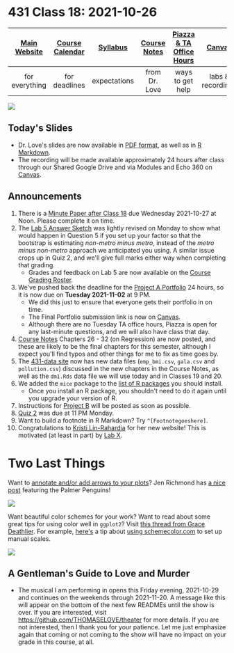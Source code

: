 # 431 Class 18: 2021-10-26

[Main Website](https://thomaselove.github.io/431/) | [Course Calendar](https://thomaselove.github.io/431/calendar.html) | [Syllabus](https://thomaselove.github.io/431-2021-syllabus/) | [Course Notes](https://thomaselove.github.io/431-notes/) | [Piazza & TA Office Hours](https://thomaselove.github.io/431/contact.html) | [Canvas](https://canvas.case.edu) | [Data and Code](https://github.com/THOMASELOVE/431-data)
:-----------: | :--------------: | :----------: | :---------: | :-------------: | :-----------: | :------------:
for everything | for deadlines | expectations | from Dr. Love | ways to get help | labs & recordings | for downloads

![](https://github.com/THOMASELOVE/431-2021/blob/main/classes/class18/images/silge_granato.png)

## Today's Slides

- Dr. Love's slides are now available in [PDF format](https://github.com/THOMASELOVE/431-2021/blob/main/classes/class18/431-class18-slides.pdf), as well as in [R Markdown](https://github.com/THOMASELOVE/431-2021/blob/main/classes/class18/431-class18-slides.Rmd). 
- The recording will be made available approximately 24 hours after class through our Shared Google Drive and via Modules and Echo 360 on [Canvas](https://canvas.case.edu).

## Announcements

1. There is a [Minute Paper after Class 18](https://bit.ly/431-2021-minute-18) due Wednesday 2021-10-27 at Noon. Please complete it on time.
2. The [Lab 5 Answer Sketch](https://github.com/THOMASELOVE/431-2021/tree/main/labs/lab05/sketch) was lightly revised on Monday to show what would happen in Question 5 if you set up your factor so that the bootstrap is estimating *non-metro minus metro*, instead of the *metro minus non-metro* approach we anticipated you using. A similar issue crops up in Quiz 2, and we'll give full marks either way when completing that grading. 
    - Grades and feedback on Lab 5 are now available on the [Course Grading Roster](https://bit.ly/431-2021-grades).
3. We've pushed back the deadline for the [Project A Portfolio](https://thomaselove.github.io/431-2021-projectA/) 24 hours, so it is now due on **Tuesday 2021-11-02** at 9 PM. 
    - We did this just to ensure that everyone gets their portfolio in on time. 
    - The Final Portfolio submission link is now on [Canvas](https://canvas.case.edu).
    - Although there are no Tuesday TA office hours, Piazza is open for any last-minute questions, and we will also have class that day.
4. [Course Notes](https://thomaselove.github.io/431-notes/) Chapters 26 - 32 (on Regression) are now posted, and these are likely to be the final chapters for this semester, although I expect you'll find typos and other things for me to fix as time goes by.
5. The [431-data site](https://github.com/THOMASELOVE/431-data) now has new data files (`emp_bmi.csv`, `gala.csv` and `pollution.csv`) discussed in the new chapters in the Course Notes, as well as the `dm1.Rds` data file we will use today and in Classes 19 and 20.
6. We added the `mice` package to the [list of R packages](https://thomaselove.github.io/431/r_packages.html) you should install.
    - Once you install an R package, you shouldn't need to do it again until you upgrade your version of R.
8. Instructions for [Project B](https://thomaselove.github.io/431/projects.html) will be posted as soon as possible.
9. [Quiz 2](https://github.com/THOMASELOVE/431-2021/tree/main/quizzes/quiz2) was due at 11 PM Monday. 
10. Want to build a footnote in R Markdown? Try `^[Footnotegoeshere]`.
11. Congratulations to [Kristi Lin-Rahardja](https://kristilinr.netlify.app/) for her new website! This is motivated (at least in part) by [Lab X](https://github.com/THOMASELOVE/431-2021/tree/main/labs/labX).

# Two Last Things

Want to [annotate and/or add arrows to your plots](http://jenrichmond.rbind.io/post/idhtg-how-to-annotate-plots/)? Jen Richmond has [a nice post](http://jenrichmond.rbind.io/post/idhtg-how-to-annotate-plots/) featuring the Palmer Penguins!

![](https://github.com/THOMASELOVE/431-2021/blob/main/classes/class18/images/richmond.png)

Want beautiful color schemes for your work? Want to read about some great tips for using color well in `ggplot2`? Visit [this thread from Grace Deathlier](https://twitter.com/dna_heligrace/status/1316059171821821952). For example, [here's](https://twitter.com/dna_heligrace/status/1316059171821821952) a tip about [using schemecolor.com](https://www.schemecolor.com/) to set up manual scales.

![](https://github.com/THOMASELOVE/431-2021/blob/main/classes/class18/images/deathlier.png)

## A Gentleman's Guide to Love and Murder

- The musical I am performing in opens this Friday evening, 2021-10-29 and continues on the weekends through 2021-11-20. A message like this will appear on the bottom of the next few READMEs until the show is over. If you are interested, visit https://github.com/THOMASELOVE/theater for more details. If you are not interested, then I thank you for your patience. Let me just emphasize again that coming or not coming to the show will have no impact on your grade in this course, at all.
